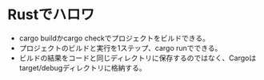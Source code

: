 # Rustでハロワ

- cargo buildかcargo checkでプロジェクトをビルドできる。
- プロジェクトのビルドと実行を1ステップ、cargo runでできる。
- ビルドの結果をコードと同じディレクトリに保存するのではなく、Cargoはtarget/debugディレクトリに格納する。